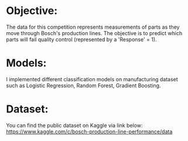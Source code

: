 # Objective: 
The data for this competition represents measurements of parts as they move through Bosch's production lines. The objective is to predict which parts will fail quality control (represented by a 'Response' = 1).

# Models: 
I implemented different classification models on manufacturing dataset such as Logistic Regression, Random Forest, Gradient Boosting.

# Dataset:
You can find the public dataset on Kaggle via link below:
https://www.kaggle.com/c/bosch-production-line-performance/data

